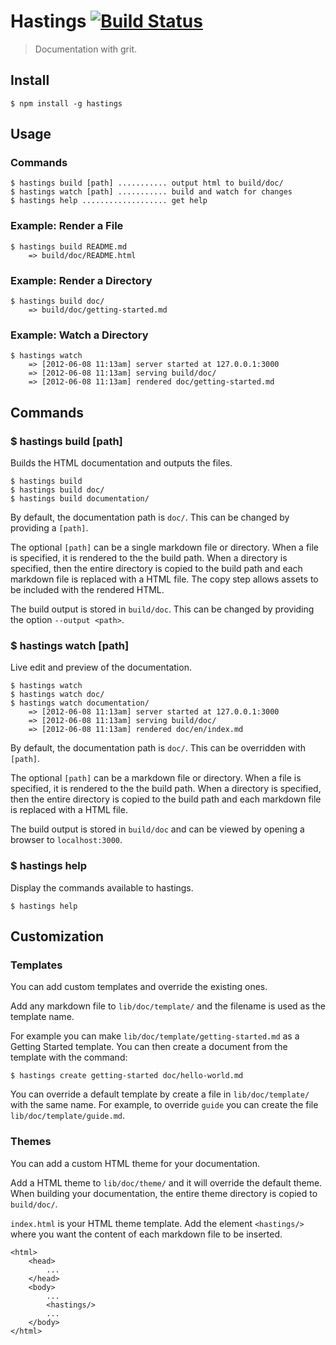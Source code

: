 # Hastings [![Build Status][travis-ci-img]][travis-ci-url]

> Documentation with grit.

## Install

    $ npm install -g hastings

## Usage

### Commands

    $ hastings build [path] ........... output html to build/doc/
    $ hastings watch [path] ........... build and watch for changes
    $ hastings help ................... get help

### Example: Render a File

    $ hastings build README.md
        => build/doc/README.html

### Example: Render a Directory

    $ hastings build doc/
        => build/doc/getting-started.md

### Example: Watch a Directory

    $ hastings watch
        => [2012-06-08 11:13am] server started at 127.0.0.1:3000
        => [2012-06-08 11:13am] serving build/doc/
        => [2012-06-08 11:13am] rendered doc/getting-started.md

## Commands

### $ hastings build [path]

Builds the HTML documentation and outputs the files.

    $ hastings build
    $ hastings build doc/
    $ hastings build documentation/

By default, the documentation path is `doc/`. This can be changed by providing
a `[path]`.

The optional `[path]` can be a single markdown file or directory. When a file is
specified, it is rendered to the the build path. When a directory is specified,
then the entire directory is copied to the build path and each markdown file
is replaced with a HTML file. The copy step allows assets to be included with
the rendered HTML.

The build output is stored in `build/doc`. This can be changed by providing
the option `--output <path>`.

### $ hastings watch [path]

Live edit and preview of the documentation.

    $ hastings watch
    $ hastings watch doc/
    $ hastings watch documentation/
        => [2012-06-08 11:13am] server started at 127.0.0.1:3000
        => [2012-06-08 11:13am] serving build/doc/
        => [2012-06-08 11:13am] rendered doc/en/index.md

By default, the documentation path is `doc/`. This can be overridden with
`[path]`.

The optional `[path]` can be a markdown file or directory. When a file is
specified, it is rendered to the the build path. When a directory is specified,
then the entire directory is copied to the build path and each markdown file
is replaced with a HTML file.

The build output is stored in `build/doc` and can be viewed by opening a browser
to `localhost:3000`.

### $ hastings help

Display the commands available to hastings.

    $ hastings help

## Customization

### Templates

You can add custom templates and override the existing ones.

Add any markdown file to `lib/doc/template/` and the filename is used as the
template name.

For example you can make `lib/doc/template/getting-started.md` as a
Getting Started template. You can then create a document from the template
with the command:

    $ hastings create getting-started doc/hello-world.md

You can override a default template by create a file in `lib/doc/template/`
with the same name. For example, to override `guide` you can create the file
`lib/doc/template/guide.md`.

### Themes

You can add a custom HTML theme for your documentation.

Add a HTML theme to `lib/doc/theme/` and it will override the default theme.
When building your documentation, the entire theme directory is copied to
`build/doc/`.

`index.html` is your HTML theme template. Add the element `<hastings/>`
where you want the content of each markdown file to be inserted.

    <html>
        <head>
            ...
        </head>
        <body>
            ...
            <hastings/>
            ...
        </body>
    </html>

[travis-ci-img]: https://travis-ci.org/mwbrooks/hastings.png?branch=master
[travis-ci-url]: http://travis-ci.org/mwbrooks/hastings

